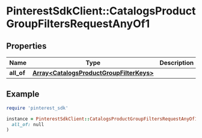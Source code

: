 # PinterestSdkClient::CatalogsProductGroupFiltersRequestAnyOf1

## Properties

| Name | Type | Description | Notes |
| ---- | ---- | ----------- | ----- |
| **all_of** | [**Array&lt;CatalogsProductGroupFilterKeys&gt;**](CatalogsProductGroupFilterKeys.md) |  |  |

## Example

```ruby
require 'pinterest_sdk'

instance = PinterestSdkClient::CatalogsProductGroupFiltersRequestAnyOf1.new(
  all_of: null
)
```

